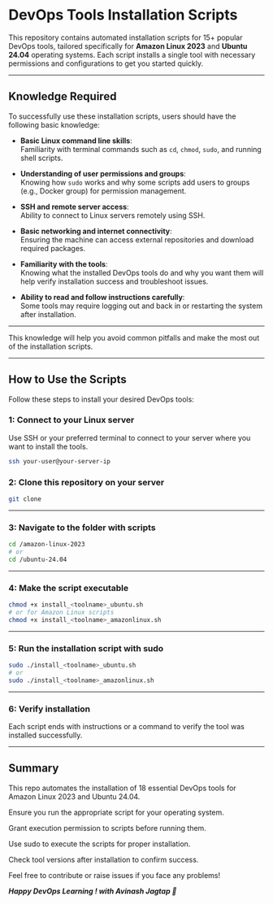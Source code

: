 # DevOps Tools Installation Scripts
This repository contains automated installation scripts for 15+  popular DevOps tools, tailored specifically for **Amazon Linux 2023** and **Ubuntu 24.04** operating systems. Each script installs a single tool with necessary permissions and configurations to get you started quickly.

---

## Knowledge Required

To successfully use these installation scripts, users should have the following basic knowledge:

- **Basic Linux command line skills**:  
  Familiarity with terminal commands such as `cd`, `chmod`, `sudo`, and running shell scripts.

- **Understanding of user permissions and groups**:  
  Knowing how `sudo` works and why some scripts add users to groups (e.g., Docker group) for permission management.

- **SSH and remote server access**:  
  Ability to connect to Linux servers remotely using SSH.

- **Basic networking and internet connectivity**:  
  Ensuring the machine can access external repositories and download required packages.

- **Familiarity with the tools**:  
  Knowing what the installed DevOps tools do and why you want them will help verify installation success and troubleshoot issues.

- **Ability to read and follow instructions carefully**:  
  Some tools may require logging out and back in or restarting the system after installation.

---

This knowledge will help you avoid common pitfalls and make the most out of the installation scripts.


---

## How to Use the Scripts

Follow these steps to install your desired DevOps tools:

### 1: Connect to your Linux server

Use SSH or your preferred terminal to connect to your server where you want to install the tools.

```bash
ssh your-user@your-server-ip
```
### 2: Clone this repository on your server
```bash
git clone 
```
---
### 3: Navigate to the folder with scripts
```bash
cd /amazon-linux-2023
# or
cd /ubuntu-24.04
```
---
### 4: Make the script executable
```bash
chmod +x install_<toolname>_ubuntu.sh
# or for Amazon Linux scripts
chmod +x install_<toolname>_amazonlinux.sh
```
---
### 5: Run the installation script with sudo
```bash
sudo ./install_<toolname>_ubuntu.sh
# or
sudo ./install_<toolname>_amazonlinux.sh
```
---
### 6: Verify installation
Each script ends with instructions or a command to verify the tool was installed successfully.

---
## Summary
This repo automates the installation of 18 essential DevOps tools for Amazon Linux 2023 and Ubuntu 24.04.

Ensure you run the appropriate script for your operating system.

Grant execution permission to scripts before running them.

Use sudo to execute the scripts for proper installation.

Check tool versions after installation to confirm success.

Feel free to contribute or raise issues if you face any problems!

***Happy DevOps Learning ! with Avinash Jagtap 🚀***